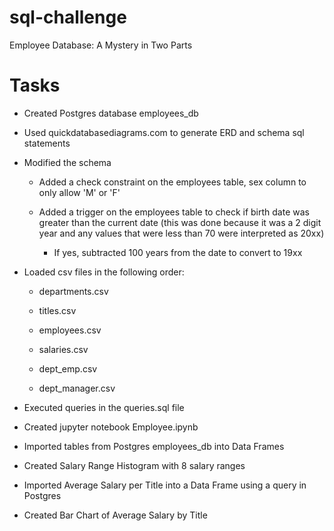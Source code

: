 # sql-challenge
Employee Database: A Mystery in Two Parts

# Tasks

* Created Postgres database employees_db

* Used quickdatabasediagrams.com to generate ERD and schema sql statements

* Modified the schema

  * Added a check constraint on the employees table, sex column to only allow 'M' or 'F'

  * Added a trigger on the employees table to check if birth date was greater than the current date (this was done because it was a 2 digit year and any values that were less than 70 were interpreted as 20xx)

    * If yes, subtracted 100 years from the date to convert to 19xx

* Loaded csv files in the following order:

  * departments.csv

  * titles.csv

  * employees.csv

  * salaries.csv

  * dept_emp.csv

  * dept_manager.csv

* Executed queries in the queries.sql file

* Created jupyter notebook Employee.ipynb

* Imported tables from Postgres employees_db into Data Frames

* Created Salary Range Histogram with 8 salary ranges

* Imported Average Salary per Title into a Data Frame using a query in Postgres

* Created Bar Chart of Average Salary by Title
